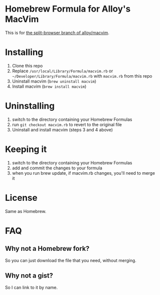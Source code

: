 # Homebrew Formula for Alloy's MacVim

This is for [the split-browser branch of alloy/macvim](https://github.com/alloy/macvim).

# Installing

1.  Clone this repo
2.  Replace `/usr/local/Library/Formula/macvim.rb` or
    `~/Developer/Library/Formula/macvim.rb` with `macvim.rb` from this
    repo
3.  Uninstall macvim (`brew uninstall macvim`)
4.  Install macvim (`brew install macvim`)

# Uninstalling

1.  switch to the directory containing your Homebrew Formulas
2.  run `git checkout macvim.rb` to revert to the original file
3.  Uninstall and install macvim (steps 3 and 4 above)

# Keeping it

1.  switch to the directory containing your Homebrew Formulas
2.  add and commit the changes to your formula
3.  when you run brew update, if macvim.rb changes,  you'll need to merge it

# License

Same as Homebrew.

# FAQ

## Why not a Homebrew fork?

So you can just download the file that you need, without merging.

## Why not a gist?

So I can link to it by name.
